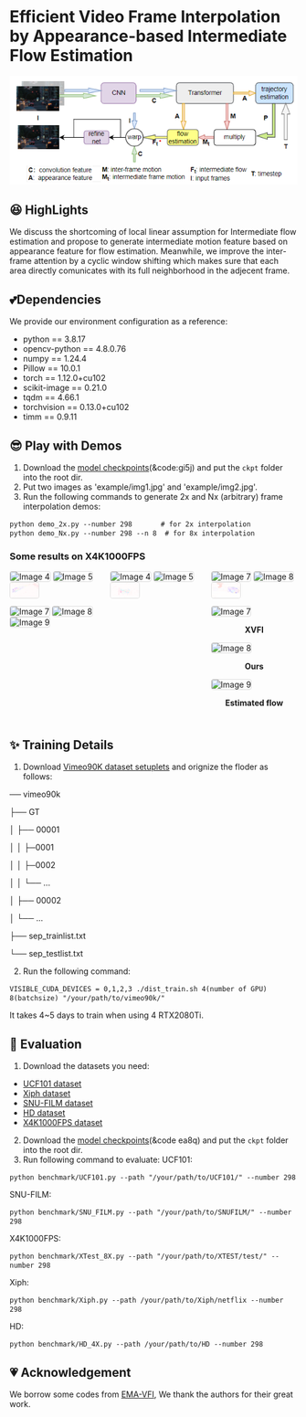 # Efficient Video Frame Interpolation by Appearance-based Intermediate Flow Estimation

<div align="center">
  <img src="fig/model.png" width="1000"/>
</div>

## :satisfied: HighLights

We discuss the shortcoming of local linear assumption for Intermediate flow estimation and propose to generate intermediate motion feature based on appearance feature for flow estimation. Meanwhile, we improve the inter-frame attention by a cyclic window shifting which makes sure that each area directly comunicates with its full neighborhood in the adjecent frame.

## :two_hearts:Dependencies
We provide our environment configuration as a reference:
- python == 3.8.17
- opencv-python == 4.8.0.76
- numpy == 1.24.4
- Pillow == 10.0.1
- torch == 1.12.0+cu102
- scikit-image == 0.21.0
- tqdm == 4.66.1
- torchvision == 0.13.0+cu102
- timm == 0.9.11

## :sunglasses:	Play with Demos

1. Download the [model checkpoints](https://pan.baidu.com/s/1OfYew5tnO6_1bIi7tXe3Og)(&code:gi5j) and put the ```ckpt``` folder into the root dir.
2. Put two images as 'example/img1.jpg' and 'example/img2.jpg'.
3. Run the following commands to generate 2x and Nx (arbitrary) frame interpolation demos:
```shell
python demo_2x.py --number 298       # for 2x interpolation
python demo_Nx.py --number 298 --n 8  # for 8x interpolation
```

### Some results on X4K1000FPS

<div style="display: flex; flex-wrap: wrap; justify-content: space-between;">

  <!-- 第一行 -->
  <div style="flex: 0 0 30%; margin-bottom: 10px;">
    <img src="fig/XVFI/1.gif" alt="Image 4" width="33%" style="border: 1px solid #ddd; border-radius: 4px;"> <img src="fig/ours/11-1.gif" alt="Image 5" width="33%" style="border: 1px solid #ddd; border-radius: 4px;"><img src="fig/ours/11-2.gif" alt="Image 6" width="33%" style="border: 1px solid #ddd; border-radius: 4px;">
  </div>  


  <!-- 第二行 -->
  <div style="flex: 0 0 30%; margin-bottom: 10px;">
    <img src="fig/XVFI/2.gif" alt="Image 4" width="33%" style="border: 1px solid #ddd; border-radius: 4px;">    <img src="fig/ours/12-1.gif" alt="Image 5" width="33%" style="border: 1px solid #ddd; border-radius: 4px;">    <img src="fig/ours/12-2.gif" alt="Image 6" width="33%" style="border: 1px solid #ddd; border-radius: 4px;">

  </div>



  <!-- 第三行 -->
  <div style="flex: 0 0 30%; margin-bottom: 10px;">
    <img src="fig/XVFI/3.gif" alt="Image 7" width="33%" style="border: 1px solid #ddd; border-radius: 4px;">    <img src="fig/ours/13-1.gif" alt="Image 8" width="33%" style="border: 1px solid #ddd; border-radius: 4px;">    <img src="fig/ours/13-2.gif" alt="Image 9" width="33%" style="border: 1px solid #ddd; border-radius: 4px;">

  </div>



  <!-- 第四行 -->
  <div style="flex: 0 0 30%; margin-bottom: 10px;">
    <img src="fig/XVFI/4.gif" alt="Image 7" width="33%" style="border: 1px solid #ddd; border-radius: 4px;">    <img src="fig/ours/14-1.gif" alt="Image 8" width="33%" style="border: 1px solid #ddd; border-radius: 4px;">    <img src="fig/ours/14-2.gif" alt="Image 9" width="33%" style="border: 1px solid #ddd; border-radius: 4px;">
  </div>



  <!-- 第五行 -->
  <div style="flex: 0 0 30%; margin-bottom: 10px;">
    <img src="fig/XVFI/5.gif" alt="Image 7" width="33%" style="border: 1px solid #ddd; border-radius: 4px;">    <p style="text-align: center;"><strong>XVFI</strong></p>    <img src="fig/ours/10-1.gif" alt="Image 8" width="33%" style="border: 1px solid #ddd; border-radius: 4px;">    <p style="text-align: center;"><strong>Ours</strong></p>    <img src="fig/ours/10-2.gif" alt="Image 9" width="33%" style="border: 1px solid #ddd; border-radius: 4px;">    <p style="text-align: center;"><strong>Estimated flow</strong></p>
  </div>

  
</div>


## :sparkles:	Training Details
1. Download [Vimeo90K dataset setuplets](http://toflow.csail.mit.edu/) and orignize the floder as follows:

── vimeo90k

├── GT

│ ├── 00001

│ │   ├─0001

│ │   ├─0002

│ │   └── ...

│ ├── 00002

│ └── ...

├── sep_trainlist.txt

└── sep_testlist.txt

2. Run the following command:

```shell
VISIBLE_CUDA_DEVICES = 0,1,2,3 ./dist_train.sh 4(number of GPU) 8(batchsize) "/your/path/to/vimeo90k/"
```
It takes 4~5 days to train when using 4 RTX2080Ti.
## :runner:	Evaluation
1. Download the datasets you need:
* [UCF101 dataset](https://liuziwei7.github.io/projects/VoxelFlow)
* [Xiph dataset](https://github.com/sniklaus/softmax-splatting/blob/master/benchmark_xiph.py)
* [SNU-FILM dataset](https://myungsub.github.io/CAIN/)
* [HD dataset](https://github.com/baowenbo/MEMC-Net)
* [X4K1000FPS dataset](https://www.dropbox.com/sh/duisote638etlv2/AABJw5Vygk94AWjGM4Se0Goza?dl=0)
2. Download the [model checkpoints](https://pan.baidu.com/s/1OfYew5tnO6_1bIi7tXe3Og 
)(&code ea8q) and put the ```ckpt``` folder into the root dir.
3. Run following command to evaluate:
UCF101:
```shell
python benchmark/UCF101.py --path "/your/path/to/UCF101/" --number 298
```
SNU-FILM:
```shell
python benchmark/SNU_FILM.py --path "/your/path/to/SNUFILM/" --number 298
```
X4K1000FPS:
```shell
python benchmark/XTest_8X.py --path "/your/path/to/XTEST/test/" --number 298
```
Xiph:
```shell
python benchmark/Xiph.py --path /your/path/to/Xiph/netflix --number 298
```
HD:
```shell
python benchmark/HD_4X.py --path /your/path/to/HD --number 298
```
## :heartpulse:	Acknowledgement
We borrow some codes from [EMA-VFI](https://github.com/MCG-NJU/EMA-VFI), We thank the authors for their great work.


